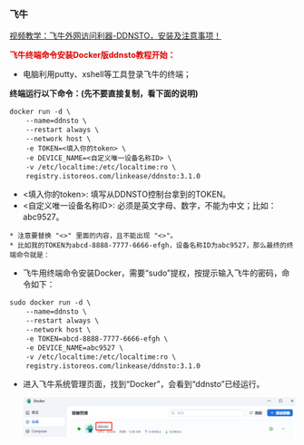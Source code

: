 ### 飞牛

[视频教学：飞牛外网访问利器-DDNSTO，安装及注意事项！](https://www.bilibili.com/video/BV1YMSQYAE84/)

**<font color="#dd0000">飞牛终端命令安装Docker版ddnsto教程开始：</font><br />**

* 电脑利用putty、xshell等工具登录飞牛的终端；

**终端运行以下命令：(先不要直接复制，看下面的说明)**
```
docker run -d \
    --name=ddnsto \
    --restart always \
    --network host \
    -e TOKEN=<填入你的token> \
    -e DEVICE_NAME=<自定义唯一设备名称ID> \
    -v /etc/localtime:/etc/localtime:ro \
    registry.istoreos.com/linkease/ddnsto:3.1.0
```

* <填入你的token>: 填写从DDNSTO控制台拿到的TOKEN。
* <自定义唯一设备名称ID>: 必须是英文字母、数字，不能为中文；比如：abc9527。

```
* 注意要替换 "<>" 里面的内容，且不能出现 "<>"。
* 比如我的TOKEN为abcd-8888-7777-6666-efgh，设备名称ID为abc9527，那么最终的终端命令就是：
```

* 飞牛用终端命令安装Docker，需要“sudo”提权，按提示输入飞牛的密码，命令如下：
```
sudo docker run -d \
    --name=ddnsto \
    --restart always \
    --network host \
    -e TOKEN=abcd-8888-7777-6666-efgh \
    -e DEVICE_NAME=abc9527 \
    -v /etc/localtime:/etc/localtime:ro \
    registry.istoreos.com/linkease/ddnsto:3.1.0
```
* 进入飞牛系统管理页面，找到“Docker”，会看到“ddnsto”已经运行。

   ![docker](./koolshare_merlin/fn.png)
